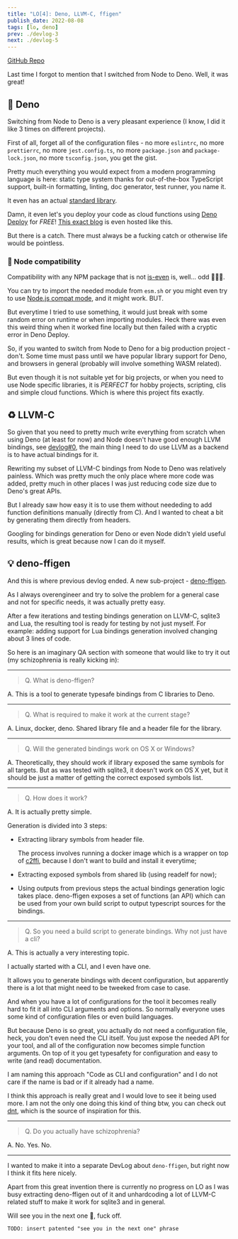 ```yaml
---
title: "LO[4]: Deno, LLVM-C, ffigen"
publish_date: 2022-08-08
tags: [lo, deno]
prev: ./devlog-3
next: ./devlog-5
---
```


[GitHub Repo](https://github.com/glebbash/LO)

Last time I forgot to mention that I switched from Node to Deno. Well, it was
great!

## 💪 Deno

Switching from Node to Deno is a very pleasant experience (I know, I did it like
3 times on different projects).

First of all, forget all of the configuration files - no more `eslintrc`, no
more `prettierrc`, no more `jest.config.ts`, no more `package.json` and
`package-lock.json`, no more `tsconfig.json`, you get the gist.

Pretty much everything you would expect from a modern programming language is
here: static type system thanks for out-of-the-box TypeScript support, built-in
formatting, linting, doc generator, test runner, you name it.

It even has an actual [standard library](https://deno.land/std).

Damn, it even let's you deploy your code as cloud functions using [Deno Deploy]
for _FREE_! [This exact blog] is even hosted like this.

But there is a catch. There must always be a fucking catch or otherwise life
would be pointless.

### 🤮 Node compatibility

Compatibility with any NPM package that is not
[is-even](https://www.npmjs.com/package/is-even) is, well... odd 🤣🤣🤣.

You can try to import the needed module from `esm.sh` or you might even try to
use [Node.js compat mode], and it might work. BUT.

But everytime I tried to use something, it would just break with some random
error on runtime or when importing modules. Heck there was even this weird thing
when it worked fine locally but then failed with a cryptic error in Deno Deploy.

So, if you wanted to switch from Node to Deno for a big production project -
don't. Some time must pass until we have popular library support for Deno, and
browsers in general (probably will involve something WASM related).

But even though it is not suitable yet for big projects, or when you need to use
Node specific libraries, it is _PERFECT_ for hobby projects, scripting, clis and
simple cloud functions. Which is where this project fits exactly.

## ♻️ LLVM-C

So given that you need to pretty much write everything from scratch when using
Deno (at least for now) and Node doesn't have good enough LLVM bindings, see
[devlog#0](https://carrot-blog.deno.dev/lo/devlog-0#typescript-poc-results),
the main thing I need to do use LLVM as a backend is to have actual bindings for
it.

Rewriting my subset of LLVM-C bindings from Node to Deno was relatively
painless. Which was pretty much the only place where more code was added, pretty
much in other places I was just reducing code size due to Deno's great APIs.

But I already saw how easy it is to use them without neededing to add function
definitions manually (directly from C). And I wanted to cheat a bit by
generating them directly from headers.

Googling for bindings generation for Deno or even Node didn't yield useful
results, which is great because now I can do it myself.

## 💡 deno-ffigen

And this is where previous devlog ended. A new sub-project -
[deno-ffigen](https://github.com/glebbash/deno-ffigen).

As I always overengineer and try to solve the problem for a general case and not
for specific needs, it was actually pretty easy.

After a few iterations and testing bindings generation on LLVM-C, sqlite3 and
Lua, the resulting tool is ready for testing by not just myself. For example:
adding support for Lua bindings generation involved changing about 3 lines of
code.

So here is an imaginary QA section with someone that would like to try it out
(my schizophrenia is really kicking in):

---

> Q. What is deno-ffigen?

A. This is a tool to generate typesafe bindings from C libraries to Deno.

---

> Q. What is required to make it work at the current stage?

A. Linux, docker, deno. Shared library file and a header file for the library.

---

> Q. Will the generated bindings work on OS X or Windows?

A. Theoretically, they should work if library exposed the same symbols for all
targets. But as was tested with sqlite3, it doesn't work on OS X yet, but it
should be just a matter of getting the correct exposed symbols list.

---

> Q. How does it work?

A. It is actually pretty simple.

Generation is divided into 3 steps:

- Extracting library symbols from header file.

  The process involves running a docker image which is a wrapper on top of
  [c2ffi](https://github.com/rpav/c2ffi), because I don't want to build and
  install it everytime;

- Extracting exposed symbols from shared lib (using readelf for now);
- Using outputs from previous steps the actual bindings generation logic takes
  place. deno-ffigen exposes a set of functions (an API) which can be used from
  your own build script to output typescript sources for the bindings.

---

> Q. So you need a build script to generate bindings. Why not just have a cli?

A. This is actually a very interesting topic.

I actually started with a CLI, and I even have one.

It allows you to generate bindings with decent configuration, but apparently
there is a lot that might need to be tweeked from case to case.

And when you have a lot of configurations for the tool it becomes really hard to
fit it all into CLI arguments and options. So normally everyone uses some kind
of configuration files or even build languages.

But because Deno is so great, you actually do not need a configuration file,
heck, you don't even need the CLI itself. You just expose the needed API for
your tool, and all of the configuration now becomes simple function arguments.
On top of it you get typesafety for configuration and easy to write (and read)
documentation.

I am naming this approach "Code as CLI and configuration" and I do not care if
the name is bad or if it already had a name.

I think this approach is really great and I would love to see it being used
more. I am not the only one doing this kind of thing btw, you can check out
[dnt](https://github.com/denoland/dnt), which is the source of inspiration for
this.

---

> Q. Do you actually have schizophrenia?

A. No. Yes. No.

---

I wanted to make it into a separate DevLog about `deno-ffigen`, but right now I
think it fits here nicely.

Apart from this great invention there is currently no progress on LO as I
was busy extracting deno-ffigen out of it and unhardcoding a lot of LLVM-C
related stuff to make it work for sqlite3 and in general.

Will see you in the next one 👋, fuck off.

`TODO: insert patented "see you in the next one" phrase`

[Deno Deploy]: https://deno.com/deploy
[This exact blog]: https://github.com/glebbash/carrot-blog
[Node.js compat mode]: https://deno.land/manual@v1.17.0/npm_nodejs/compatibility_mode
